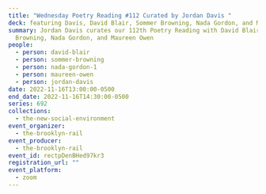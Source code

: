 ```yaml
---
title: "Wednesday Poetry Reading #112 Curated by Jordan Davis "
deck: featuring Davis, David Blair, Sommer Browning, Nada Gordon, and Maureen Owen
summary: Jordan Davis curates our 112th Poetry Reading with David Blair, Sommer
  Browning, Nada Gordon, and Maureen Owen
people:
  - person: david-blair
  - person: sommer-browning
  - person: nada-gordon-1
  - person: maureen-owen
  - person: jordan-davis
date: 2022-11-16T13:00:00-0500
end_date: 2022-11-16T14:30:00-0500
series: 692
collections:
  - the-new-social-environment
event_organizer:
  - the-brooklyn-rail
event_producer:
  - the-brooklyn-rail
event_id: rectpDenBHed97kr3
registration_url: ""
event_platform:
  - zoom
---
```

